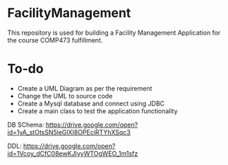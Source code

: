 # FacilityManagement

This repository is used for building a Facility Management Application for the course COMP473 fulfillment.

# To-do
+ Create a UML Diagram as per the requirement
+ Change the UML to source code
+ Create a Mysql database and connect using JDBC
+ Create a main class to test the application functionality

DB SChema: https://drive.google.com/open?id=1yA_stOtsSN5leGlXI8OPEciRTYhXSqc3

DDL:  https://drive.google.com/open?id=1Vcoy_dCfC08ewKJIyyWTOgWEO_1m1sfz




